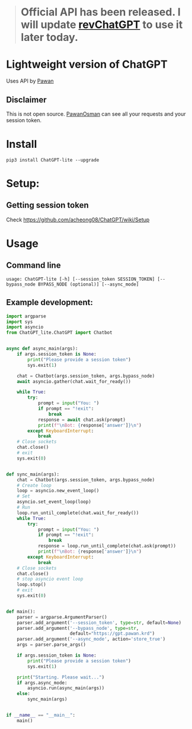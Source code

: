 > # Official API has been released. I will update [revChatGPT](https://github.com/acheong08/ChatGPT) to use it later today.

# Lightweight version of ChatGPT
Uses API by [Pawan](https://github.com/PawanOsman/)

## Disclaimer
This is not open source. [PawanOsman](https://github.com/PawanOsman/) can see all your requests and your session token.

# Install
`pip3 install ChatGPT-lite --upgrade`

# Setup:

## Getting session token
Check https://github.com/acheong08/ChatGPT/wiki/Setup

# Usage

## Command line

```
usage: ChatGPT-lite [-h] [--session_token SESSION_TOKEN] [--bypass_node BYPASS_NODE (optional)] [--async_mode]
```

## Example development:
```python
import argparse
import sys
import asyncio
from ChatGPT_lite.ChatGPT import Chatbot


async def async_main(args):
    if args.session_token is None:
        print("Please provide a session token")
        sys.exit(1)

    chat = Chatbot(args.session_token, args.bypass_node)
    await asyncio.gather(chat.wait_for_ready())

    while True:
        try:
            prompt = input("You: ")
            if prompt == "!exit":
                break
            response = await chat.ask(prompt)
            print(f"\nBot: {response['answer']}\n")
        except KeyboardInterrupt:
            break
    # Close sockets
    chat.close()
    # exit
    sys.exit(0)


def sync_main(args):
    chat = Chatbot(args.session_token, args.bypass_node)
    # Create loop
    loop = asyncio.new_event_loop()
    # Set
    asyncio.set_event_loop(loop)
    # Run
    loop.run_until_complete(chat.wait_for_ready())
    while True:
        try:
            prompt = input("You: ")
            if prompt == "!exit":
                break
            response = loop.run_until_complete(chat.ask(prompt))
            print(f"\nBot: {response['answer']}\n")
        except KeyboardInterrupt:
            break
    # Close sockets
    chat.close()
    # stop asyncio event loop
    loop.stop()
    # exit
    sys.exit(0)


def main():
    parser = argparse.ArgumentParser()
    parser.add_argument('--session_token', type=str, default=None)
    parser.add_argument('--bypass_node', type=str,
                        default="https://gpt.pawan.krd")
    parser.add_argument('--async_mode', action='store_true')
    args = parser.parse_args()

    if args.session_token is None:
        print("Please provide a session token")
        sys.exit(1)

    print("Starting. Please wait...")
    if args.async_mode:
        asyncio.run(async_main(args))
    else:
        sync_main(args)


if __name__ == "__main__":
    main()
```
